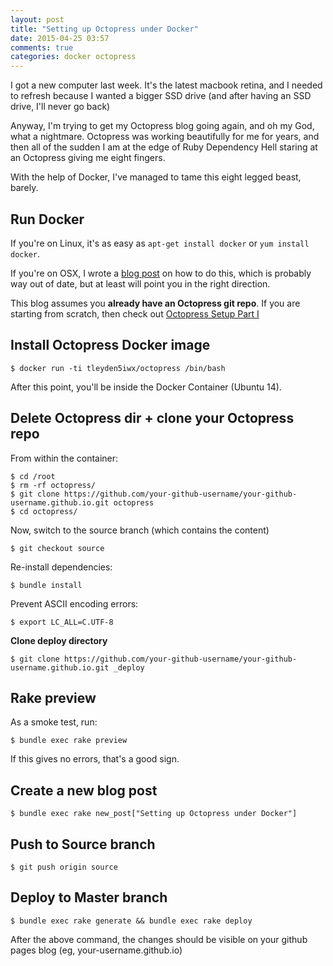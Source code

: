 ```yaml
---
layout: post
title: "Setting up Octopress under Docker"
date: 2015-04-25 03:57
comments: true
categories: docker octopress
---
```


I got a new computer last week.  It's the latest macbook retina, and I needed to refresh because I wanted a bigger SSD drive (and after having an SSD drive, I'll never go back)

Anyway, I'm trying to get my Octopress blog going again, and oh my God, what a nightmare.  Octopress was working beautifully for me for years, and then all of the sudden I am at the edge of Ruby Dependency Hell staring at an Octopress giving me eight fingers.

With the help of Docker, I've managed to tame this eight legged beast, barely.

## Run Docker

If you're on Linux, it's as easy as `apt-get install docker` or `yum install docker`.

If you're on OSX, I wrote a [blog post](http://tleyden.github.io/blog/2013/11/12/docker-on-osx/) on how to do this, which is probably way out of date, but at least will point you in the right direction.

This blog assumes you **already have an Octopress git repo**.  If you are starting from scratch, then check out [Octopress Setup Part I](http://tleyden.github.io/blog/2013/09/07/octopress-setup-part-i/)

## Install Octopress Docker image

```
$ docker run -ti tleyden5iwx/octopress /bin/bash
```

After this point, you'll be inside the Docker Container (Ubuntu 14).

## Delete Octopress dir + clone your Octopress repo

From within the container:

```
$ cd /root
$ rm -rf octopress/
$ git clone https://github.com/your-github-username/your-github-username.github.io.git octopress
$ cd octopress/
```

Now, switch to the source branch (which contains the content)

```
$ git checkout source
```

Re-install dependencies:

```
$ bundle install
```

Prevent ASCII encoding errors:

```
$ export LC_ALL=C.UTF-8
```

**Clone deploy directory**

```
$ git clone https://github.com/your-github-username/your-github-username.github.io.git _deploy
```

## Rake preview

As a smoke test, run:

```
$ bundle exec rake preview
```

If this gives no errors, that's a good sign.

## Create a new blog post

```
$ bundle exec rake new_post["Setting up Octopress under Docker"]
```

## Push to Source branch

```
$ git push origin source
```

## Deploy to Master branch

```
$ bundle exec rake generate && bundle exec rake deploy
```

After the above command, the changes should be visible on your github pages blog (eg, your-username.github.io)



